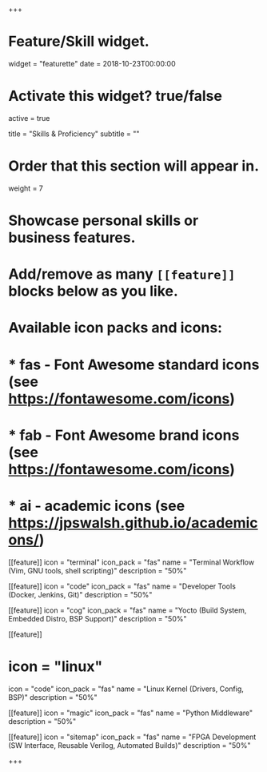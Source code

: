 +++
# Feature/Skill widget.
widget = "featurette"
date = 2018-10-23T00:00:00

# Activate this widget? true/false
active = true

title = "Skills & Proficiency"
subtitle = ""

# Order that this section will appear in.
weight = 7

# Showcase personal skills or business features.
# 
# Add/remove as many `[[feature]]` blocks below as you like.
# 
# Available icon packs and icons:
# * fas - Font Awesome standard icons (see https://fontawesome.com/icons)
# * fab - Font Awesome brand icons (see https://fontawesome.com/icons)
# * ai - academic icons (see https://jpswalsh.github.io/academicons/)

[[feature]]
  icon = "terminal"
  icon_pack = "fas"
  name = "Terminal Workflow (Vim, GNU tools, shell scripting)"
  description = "50%"

[[feature]]
  icon = "code"
  icon_pack = "fas"
  name = "Developer Tools (Docker, Jenkins, Git)"
  description = "50%"

[[feature]]
  icon = "cog"
  icon_pack = "fas"
  name = "Yocto (Build System, Embedded Distro, BSP Support)"
  description = "50%"  

[[feature]]
  # icon = "linux"
  icon = "code"
  icon_pack = "fas"
  name = "Linux Kernel (Drivers, Config, BSP)"
  description = "50%"  

[[feature]]
  icon = "magic"
  icon_pack = "fas"
  name = "Python Middleware"
  description = "50%"  

[[feature]]
  icon = "sitemap"
  icon_pack = "fas"
  name = "FPGA Development (SW Interface, Reusable Verilog, Automated Builds)"
  description = "50%"  

+++
